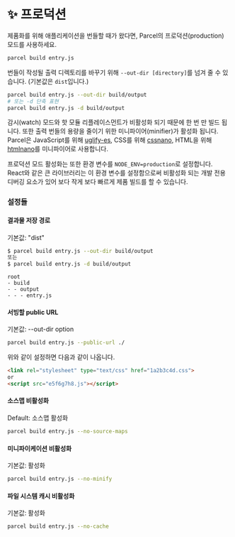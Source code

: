 # ✨ 프로덕션

제품화를 위해 애플리케이션을 번들할 때가 왔다면, Parcel의 프로덕션(production) 모드를 사용하세요.

```bash
parcel build entry.js
```

번들이 작성될 출력 디렉토리를 바꾸기 위해 `--out-dir [directory]`를 넘겨 줄 수 있습니다. (기본값은 `dist`입니다.)

```bash
parcel build entry.js --out-dir build/output
# 또는 -d 단축 표현
parcel build entry.js -d build/output
```

감시(watch) 모드와 핫 모듈 리플레이스먼트가 비활성화 되기 때문에 한 번 만 빌드 됩니다. 또한 출력 번들의 용량을 줄이기 위한 미니파이어(minifier)가 활성화 됩니다. Parcel은 JavaScript를 위해 [uglify-es](https://github.com/mishoo/UglifyJS2/tree/harmony), CSS를 위해 [cssnano](http://cssnano.co), HTML을 위해 [htmlnano](https://github.com/posthtml/htmlnano)를 미니파이어로 사용합니다.

프로덕션 모드 활성화는 또한 환경 변수를 `NODE_ENV=production`로 설정합니다. React와 같은 큰 라이브러리는 이 환경 변수를 설정함으로써 비활성화 되는 개발 전용 디버깅 요소가 있어 보다 작게 보다 빠르게 제품 빌드를 할 수 있습니다.

### 설정들

#### 결과물 저장 경로

기본값: "dist"

```bash
$ parcel build entry.js --out-dir build/output
또는
$ parcel build entry.js -d build/output
```

```base
root
- build
- - output
- - - entry.js
```

#### 서빙할 public URL

기본값: --out-dir option

```bash
parcel build entry.js --public-url ./
```

위와 같이 설정하면 다음과 같이 나옵니다.

```html
<link rel="stylesheet" type="text/css" href="1a2b3c4d.css">
or
<script src="e5f6g7h8.js"></script>
```

#### 소스맵 비활성화

Default: 소스맵 활성화

```bash
parcel build entry.js --no-source-maps
```


#### 미니파이케이션 비활성화

기본값: 활성화

```bash
parcel build entry.js --no-minify
```

#### 파일 시스템 캐시 비활성화

기본값: 활성화

```bash
parcel build entry.js --no-cache
```
